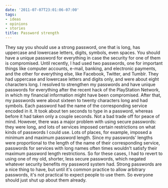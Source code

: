 ```yaml
---
date: '2011-07-07T23:01:06-07:00'
tags:
- ideas
- opinions
- stories
title: Password strength
---
```


They say you should use a strong password, one that is long, has uppercase and lowercase letters, digits, symbols, even spaces. You should have a unique password for everything in case the security for one of them is compromised. Until recently, I had used two passwords, one for important things like computer accounts, e-mail, banking, and electronic payments, and the other for everything else, like Facebook, Twitter, and Tumblr. They had uppercase and lowercase letters and digits only, and were about eight characters long. I resolved to strengthen my passwords and have unique passwords for everything after the recent hack of the PlayStation Network, in which my financial information might have been compromised. After that, my passwords were about sixteen to twenty characters long and had symbols. Each password had the name of the corresponding service encoded in it. It took about ten seconds to type in a password, whereas before it had taken only a couple seconds. Not a bad trade off for peace of mind. However, there was a major problem with using secure passwords: they were long, and lots of services imposed certain restrictions on what kinds of passwords I could use. Lots of places, for example, imposed a minimum and maximum password length. Since my passwords' lengths were proportional to the length of the name of their corresponding service, passwords for services with long names often times wouldn't satisfy their maximum password length restrictions. So for these cases, I had to revert to using one of my old, shorter, less secure passwords, which negated whatever security benefits my password system had. Strong passwords are a nice thing to have, but until it's common practice to allow arbitrary passwords, it's not practical to expect people to use them. So everyone should just shut up about them already.
